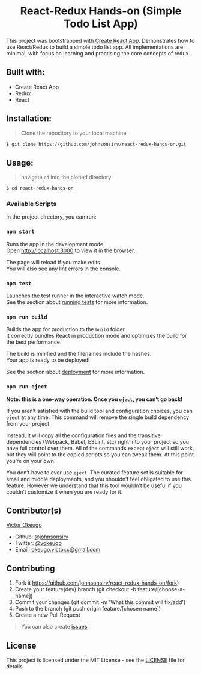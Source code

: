 <h1 align="center">React-Redux Hands-on (Simple Todo List App)</h1>

This project was bootstrapped with [Create React App](https://github.com/facebook/create-react-app). Demonstrates how to use React/Redux to build a simple todo list app. All implementations are minimal, with focus on learning and practising the core concepts of redux.

## Built with:
- Create React App
- Redux
- React

## Installation:

> Clone the repository to your local machine

```sh
$ git clone https://github.com/johnsonsirv/react-redux-hands-on.git
```

## Usage:

> navigate ```cd``` into the cloned directory

```sh
$ cd react-redux-hands-on
```
### Available Scripts

In the project directory, you can run:

### `npm start`

Runs the app in the development mode.<br />
Open [http://localhost:3000](http://localhost:3000) to view it in the browser.

The page will reload if you make edits.<br />
You will also see any lint errors in the console.

### `npm test`

Launches the test runner in the interactive watch mode.<br />
See the section about [running tests](https://facebook.github.io/create-react-app/docs/running-tests) for more information.

### `npm run build`

Builds the app for production to the `build` folder.<br />
It correctly bundles React in production mode and optimizes the build for the best performance.

The build is minified and the filenames include the hashes.<br />
Your app is ready to be deployed!

See the section about [deployment](https://facebook.github.io/create-react-app/docs/deployment) for more information.

### `npm run eject`

**Note: this is a one-way operation. Once you `eject`, you can’t go back!**

If you aren’t satisfied with the build tool and configuration choices, you can `eject` at any time. This command will remove the single build dependency from your project.

Instead, it will copy all the configuration files and the transitive dependencies (Webpack, Babel, ESLint, etc) right into your project so you have full control over them. All of the commands except `eject` will still work, but they will point to the copied scripts so you can tweak them. At this point you’re on your own.

You don’t have to ever use `eject`. The curated feature set is suitable for small and middle deployments, and you shouldn’t feel obligated to use this feature. However we understand that this tool wouldn’t be useful if you couldn’t customize it when you are ready for it.

## Contributor(s)

[Victor Okeugo](https://angel.co/u/victorokeugo/)

- Github: [@johnsonsirv](https://github.com/johnsonsirv)
- Twitter: [@vokeugo](https://twitter.com/@vokeugo/)
- Email: [okeugo.victor.c@gmail.com]()

## Contributing
1. Fork it https://github.com/johnsonsirv/react-redux-hands-on/fork)
2. Create your feature(dev) branch (git checkout -b feature/[choose-a-name])
3. Commit your changes (git commit -m 'What this commit will fix/add')
4. Push to the branch (git push origin feature/[chosen name])
5. Create a new Pull Request
> You can also create [issues](https://github.com/johnsonsirv/react-redux-hands-on/issues)

## License

This project is licensed under the MIT License - see the [LICENSE](./LICENSE.md) file for details
